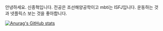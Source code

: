 안녕하세요. 신종혁입니다. 전공은 조선해양공학이고 mbti는 ISFJ입니다. 운동하는 것과 넷플릭스 보는 것을 좋아합니다.



[![Anurag's GitHub stats](https://github-readme-stats.vercel.app/api?username=anuraghazra)](https://github.com/anuraghazra/github-readme-stats)










